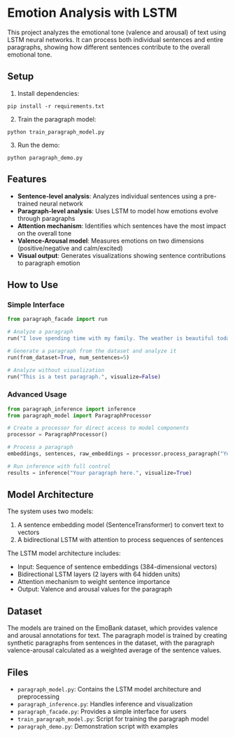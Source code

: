 # Emotion Analysis with LSTM

This project analyzes the emotional tone (valence and arousal) of text using LSTM neural networks. It can process both individual sentences and entire paragraphs, showing how different sentences contribute to the overall emotional tone.

## Setup

1. Install dependencies:
```
pip install -r requirements.txt
```

2. Train the paragraph model:
```
python train_paragraph_model.py
```

3. Run the demo:
```
python paragraph_demo.py
```

## Features

- **Sentence-level analysis**: Analyzes individual sentences using a pre-trained neural network
- **Paragraph-level analysis**: Uses LSTM to model how emotions evolve through paragraphs
- **Attention mechanism**: Identifies which sentences have the most impact on the overall tone
- **Valence-Arousal model**: Measures emotions on two dimensions (positive/negative and calm/excited)
- **Visual output**: Generates visualizations showing sentence contributions to paragraph emotion

## How to Use

### Simple Interface

```python
from paragraph_facade import run

# Analyze a paragraph
run("I love spending time with my family. The weather is beautiful today. We should go for a picnic in the park.")

# Generate a paragraph from the dataset and analyze it
run(from_dataset=True, num_sentences=5)

# Analyze without visualization
run("This is a test paragraph.", visualize=False)
```

### Advanced Usage

```python
from paragraph_inference import inference
from paragraph_model import ParagraphProcessor

# Create a processor for direct access to model components
processor = ParagraphProcessor()

# Process a paragraph
embeddings, sentences, raw_embeddings = processor.process_paragraph("Your paragraph here.")

# Run inference with full control
results = inference("Your paragraph here.", visualize=True)
```

## Model Architecture

The system uses two models:
1. A sentence embedding model (SentenceTransformer) to convert text to vectors
2. A bidirectional LSTM with attention to process sequences of sentences

The LSTM model architecture includes:
- Input: Sequence of sentence embeddings (384-dimensional vectors)
- Bidirectional LSTM layers (2 layers with 64 hidden units)
- Attention mechanism to weight sentence importance
- Output: Valence and arousal values for the paragraph

## Dataset

The models are trained on the EmoBank dataset, which provides valence and arousal annotations for text. The paragraph model is trained by creating synthetic paragraphs from sentences in the dataset, with the paragraph valence-arousal calculated as a weighted average of the sentence values.

## Files

- `paragraph_model.py`: Contains the LSTM model architecture and preprocessing
- `paragraph_inference.py`: Handles inference and visualization
- `paragraph_facade.py`: Provides a simple interface for users
- `train_paragraph_model.py`: Script for training the paragraph model
- `paragraph_demo.py`: Demonstration script with examples
